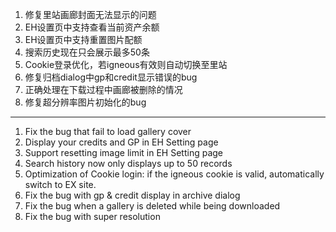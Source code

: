 1. 修复里站画廊封面无法显示的问题
2. EH设置页中支持查看当前资产余额
3. EH设置页中支持重置图片配额
4. 搜索历史现在只会展示最多50条
5. Cookie登录优化，若igneous有效则自动切换至里站
6. 修复归档dialog中gp和credit显示错误的bug
7. 正确处理在下载过程中画廊被删除的情况
8. 修复超分辨率图片初始化的bug

------------------------------------------------------------------------------------------

1. Fix the bug that fail to load gallery cover
2. Display your credits and GP in EH Setting page
3. Support resetting image limit in EH Setting page
4. Search history now only displays up to 50 records
5. Optimization of Cookie login: if the igneous cookie is valid, automatically switch to EX site.
6. Fix the bug with gp & credit display in archive dialog
7. Fix the bug when a gallery is deleted while being downloaded
8. Fix the bug with super resolution